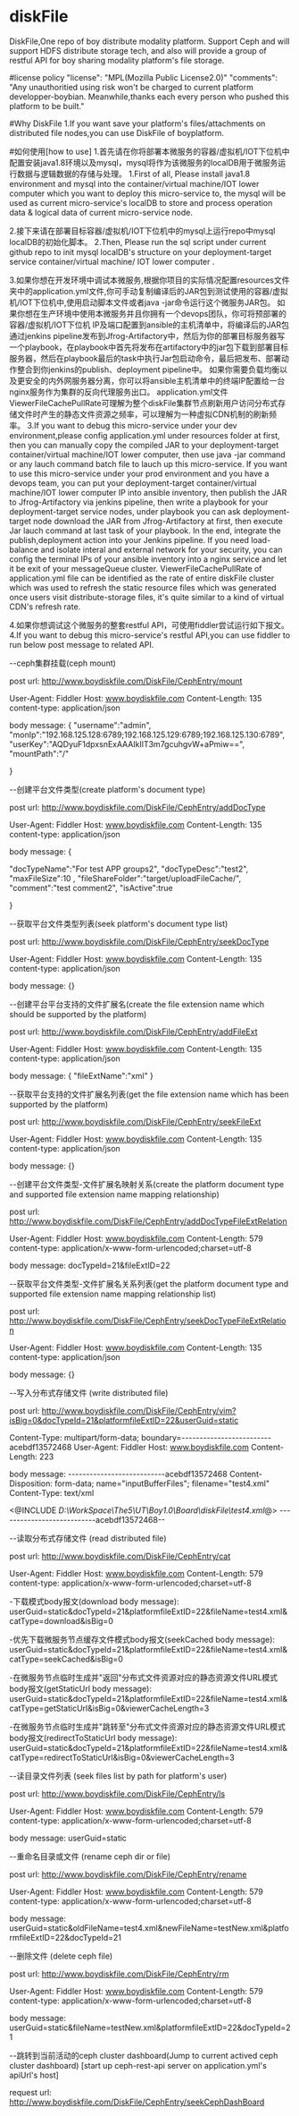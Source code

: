 # diskFile
DiskFile,One repo of boy distribute modality platform. Support Ceph and will support HDFS distribute storage tech, and also will provide a group of restful API for boy sharing modality platform's file storage.

#license policy
"license": "MPL(Mozilla Public License2.0)"
"comments": "Any unauthoritied using risk won't be charged to current platform developper-boybian. Meanwhile,thanks each every person who pushed this platform to be built."

#Why DiskFile
1.If you want save your platform's files/attachments on distributed file nodes,you can use DiskFile of boyplatform. 


#如何使用[how to use]
1.首先请在你将部署本微服务的容器/虚拟机/IOT下位机中配置安装java1.8环境以及mysql，mysql将作为该微服务的localDB用于微服务运行数据与逻辑数据的存储与处理。
1.First of all, Please install java1.8 environment and mysql into the container/virtual machine/IOT lower computer which you want to deploy this micro-service to, the mysql will be used as current micro-service's localDB to store and process operation data & logical data of current micro-service node.

2.接下来请在部署目标容器/虚拟机/IOT下位机中的mysql上运行repo中mysql localDB的初始化脚本。
2.Then, Please run the sql script under current github repo to init mysql localDB's structure on your deployment-target service container/virtual machine/ IOT lower computer .


3.如果你想在开发环境中调试本微服务,根据你项目的实际情况配置resources文件夹中的application.yml文件,你可手动复制编译后的JAR包到测试使用的容器/虚拟机/IOT下位机中,使用启动脚本文件或者java -jar命令运行这个微服务JAR包。
  如果你想在生产环境中使用本微服务并且你拥有一个devops团队，你可将预部署的容器/虚拟机/IOT下位机 IP及端口配置到ansible的主机清单中，将编译后的JAR包通过jenkins pipeline发布到Jfrog-Artifactory中，然后为你的部署目标服务器写一个playbook，在playbook中首先将发布在artifactory中的jar包下载到部署目标服务器，然后在playbook最后的task中执行Jar包启动命令，最后把发布、部署动作整合到你jenkins的publish、deployment pipeline中。
  如果你需要负载均衡以及更安全的内外网服务器分离，你可以将ansible主机清单中的终端IP配置给一台nginx服务作为集群的反向代理服务出口。
  application.yml文件ViewerFileCachePullRate可理解为整个diskFile集群节点刷新用户访问分布式存储文件时产生的静态文件资源之频率，可以理解为一种虚拟CDN机制的刷新频率。
3.If you want to debug this micro-service under your dev environment,please config application.yml under resources folder at first, then you can manually copy the compiled JAR to your deployment-target container/virtual machine/IOT lower computer, then use java -jar command or any lauch command batch file to lauch up this micro-service.
  If you want to use this micro-service under your prod environment and you have a devops team, you can put your deployment-target container/virtual machine/IOT lower computer IP into ansible inventory, then publish the JAR to Jfrog-Artifactory via jenkins pipeline, then write a playbook for your deployment-target service nodes, under playbook you can ask deployment-target node download the JAR from Jfrog-Artifactory at first, then execute Jar lauch command at last task of your playbook. In the end, integrate the publish,deployment action into your Jenkins pipeline.
  If you need load-balance and isolate interal and external network for your security, you can config the terminal IPs of your ansible inventory into a nginx service and let it be exit of your messageQueue cluster.
  ViewerFileCachePullRate of application.yml file can be identified as the rate of entire diskFile cluster which was used to refresh the static resource files which was generated once users visit distribute-storage files, it's quite similar to a kind of virtual CDN's refresh rate.


4.如果你想调试这个微服务的整套restful API，可使用fiddler尝试运行如下报文。
4.If you want to debug this micro-service's restful API,you can use fiddler to run below post message to related API.


--ceph集群挂载(ceph mount)

post url:  http://www.boydiskfile.com/DiskFile/CephEntry/mount

User-Agent: Fiddler
Host: www.boydiskfile.com
Content-Length: 135
content-type: application/json

body message:
{
 "username":"admin",
 "monIp":"192.168.125.128:6789;192.168.125.129:6789;192.168.125.130:6789",
 "userKey":"AQDyuF1dpxsnExAAAIkIlT3m7gcuhgvW+aPmiw==",
 "mountPath":"/"

}

--创建平台文件类型(create platform's document type)

post url:  http://www.boydiskfile.com/DiskFile/CephEntry/addDocType

User-Agent: Fiddler
Host: www.boydiskfile.com
Content-Length: 135
content-type: application/json

body message:
{

"docTypeName":"For test APP groups2",
"docTypeDesc":"test2",
"maxFileSize":10 ,
"fileShareFolder":"target/uploadFileCache/",
"comment":"test comment2",
"isActive":true

}

--获取平台文件类型列表(seek platform's document type list)

post url: http://www.boydiskfile.com/DiskFile/CephEntry/seekDocType

User-Agent: Fiddler
Host: www.boydiskfile.com
Content-Length: 135
content-type: application/json

body message:
{}


--创建平台平台支持的文件扩展名(create the file extension name which should be supported by the platform)

post url:  http://www.boydiskfile.com/DiskFile/CephEntry/addFileExt  
  
User-Agent: Fiddler
Host: www.boydiskfile.com
Content-Length: 135
content-type: application/json

body message:
{
"fileExtName":"xml"
}

--获取平台支持的文件扩展名列表(get the file extension name which has been supported by the platform)

post url: http://www.boydiskfile.com/DiskFile/CephEntry/seekFileExt

User-Agent: Fiddler
Host: www.boydiskfile.com
Content-Length: 135
content-type: application/json

body message:
{}

--创建平台文件类型-文件扩展名映射关系(create the platform document type and supported file extension name mapping relationship)

post url: http://www.boydiskfile.com/DiskFile/CephEntry/addDocTypeFileExtRelation

User-Agent: Fiddler
Host: www.boydiskfile.com
Content-Length: 579
content-type: application/x-www-form-urlencoded;charset=utf-8

body message:
docTypeId=21&fileExtID=22

--获取平台文件类型-文件扩展名关系列表(get the platform document type and supported file extension name mapping relationship list)

post url: http://www.boydiskfile.com/DiskFile/CephEntry/seekDocTypeFileExtRelation

User-Agent: Fiddler
Host: www.boydiskfile.com
Content-Length: 135
content-type: application/json

body message:
{}

--写入分布式存储文件 (write distributed file)  

post url: http://www.boydiskfile.com/DiskFile/CephEntry/vim?isBig=0&docTypeId=21&platformfileExtID=22&userGuid=static
 
Content-Type: multipart/form-data; boundary=-------------------------acebdf13572468
User-Agent: Fiddler
Host: www.boydiskfile.com
Content-Length: 223

body message:
---------------------------acebdf13572468
Content-Disposition: form-data; name="inputBufferFiles"; filename="test4.xml"
Content-Type: text/xml

<@INCLUDE *D:\WorkSpace\The5\UT\Boy1.0\Board\diskFile\test4.xml*@>
---------------------------acebdf13572468--

--读取分布式存储文件 (read distributed file)

post url: http://www.boydiskfile.com/DiskFile/CephEntry/cat

User-Agent: Fiddler
Host: www.boydiskfile.com
Content-Length: 579
content-type: application/x-www-form-urlencoded;charset=utf-8

-下载模式body报文(download body message):
userGuid=static&docTypeId=21&platformfileExtID=22&fileName=test4.xml&catType=download&isBig=0

-优先下载微服务节点缓存文件模式body报文(seekCached body message):
userGuid=static&docTypeId=21&platformfileExtID=22&fileName=test4.xml&catType=seekCached&isBig=0

-在微服务节点临时生成并"返回"分布式文件资源对应的静态资源文件URL模式body报文(getStaticUrl body message):
userGuid=static&docTypeId=21&platformfileExtID=22&fileName=test4.xml&catType=getStaticUrl&isBig=0&viewerCacheLength=3

-在微服务节点临时生成并"跳转至"分布式文件资源对应的静态资源文件URL模式body报文(redirectToStaticUrl body message):
userGuid=static&docTypeId=21&platformfileExtID=22&fileName=test4.xml&catType=redirectToStaticUrl&isBig=0&viewerCacheLength=3


--读目录文件列表 (seek files list by path for platform's user)

post url:  http://www.boydiskfile.com/DiskFile/CephEntry/ls

User-Agent: Fiddler
Host: www.boydiskfile.com
Content-Length: 579
content-type: application/x-www-form-urlencoded;charset=utf-8

body message:
userGuid=static


--重命名目录或文件 (rename ceph dir or file)

post url: http://www.boydiskfile.com/DiskFile/CephEntry/rename

User-Agent: Fiddler
Host: www.boydiskfile.com
Content-Length: 579
content-type: application/x-www-form-urlencoded;charset=utf-8

body message:
userGuid=static&oldFileName=test4.xml&newFileName=testNew.xml&platformfileExtID=22&docTypeId=21


--删除文件 (delete ceph file) 

post url: http://www.boydiskfile.com/DiskFile/CephEntry/rm

User-Agent: Fiddler
Host: www.boydiskfile.com
Content-Length: 579
content-type: application/x-www-form-urlencoded;charset=utf-8

body message:
userGuid=static&fileName=testNew.xml&platformfileExtID=22&docTypeId=21

--跳转到当前活动的ceph cluster dashboard(Jump to current actived ceph cluster dashboard) [start up ceph-rest-api server on application.yml's apiUrl's host]

request url: http://www.boydiskfile.com/DiskFile/CephEntry/seekCephDashBoard